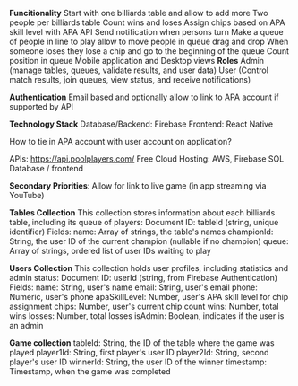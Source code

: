 **Funcitionality**
Start with one billiards table and allow to add more
Two people per billiards table
Count wins and loses
Assign chips based on APA skill level with APA API
Send notification when persons turn
Make a queue of people in line to play allow to move people in queue drag and drop
When someone loses they lose a chip and go to the beginning of the queue
Count position in queue
Mobile application and Desktop views
**Roles**
Admin (manage tables, queues, validate results, and user data)
User (Control match results, join queues, view status, and receive notifications)

**Authentication**
Email based and optionally allow to link to APA account if supported by API

**Technology Stack**
Database/Backend: Firebase
Frontend: React Native

How to tie in APA account with user account on application?

APIs: https://api.poolplayers.com/
Free Cloud Hosting: AWS, Firebase
SQL Database / frontend 

**Secondary Priorities**:
Allow for link to live game (in app streaming via YouTube)

**Tables Collection**
This collection stores information about each billiards table, including its queue of players:
Document ID: tableId (string, unique identifier)
Fields:
name: Array of strings, the table's names
championId: String, the user ID of the current champion (nullable if no champion)
queue: Array of strings, ordered list of user IDs waiting to play

**Users Collection**
This collection holds user profiles, including statistics and admin status:
Document ID: userId (string, from Firebase Authentication)
Fields:
name: String, user's name
email: String, user's email
phone: Numeric, user's phone 
apaSkillLevel: Number, user's APA skill level for chip assignment
chips: Number, user's current chip count
wins: Number, total wins
losses: Number, total losses
isAdmin: Boolean, indicates if the user is an admin


**Game collection**
tableId: String, the ID of the table where the game was played
player1Id: String, first player's user ID
player2Id: String, second player's user ID
winnerId: String, the user ID of the winner
timestamp: Timestamp, when the game was completed

